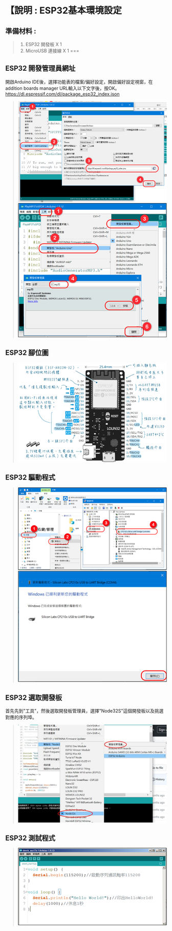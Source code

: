 <h1>【說明 : ESP32基本環境設定</h1>

## 準備材料 : 
>1. ESP32 開發板 X 1
>2. MicroUSB 連接線 X 1
===

## ESP32 開發管理員網址 
開啟Arduino IDE後，選擇功能表的檔案/偏好設定，開啟偏好設定視窗，在addition boards manager URL輸入以下文字後，按OK。
https://dl.espressif.com/dl/package_esp32_index.json
>![](https://github.com/derricktsai0904/Arduino/blob/master/06.ESP32%E6%8E%A7%E5%88%B6/01.ESP32%E7%92%B0%E5%A2%83%E8%A8%AD%E5%AE%9A/ESP32-board.png?raw=true)
>![](https://github.com/derricktsai0904/Arduino/blob/master/06.ESP32%E6%8E%A7%E5%88%B6/01.ESP32%E7%92%B0%E5%A2%83%E8%A8%AD%E5%AE%9A/ESP32%E9%96%8B%E7%99%BC%E6%9D%BF%E7%AE%A1%E7%90%86%E5%93%A1.png?raw=true)

## ESP32 腳位圖 
>![](https://github.com/derricktsai0904/Arduino/blob/master/06.ESP32%E6%8E%A7%E5%88%B6/01.ESP32%E7%92%B0%E5%A2%83%E8%A8%AD%E5%AE%9A/ESP-pin.png?raw=true)

## ESP32 驅動程式 
>![](https://github.com/derricktsai0904/Arduino/blob/master/06.ESP32%E6%8E%A7%E5%88%B6/01.ESP32%E7%92%B0%E5%A2%83%E8%A8%AD%E5%AE%9A/ESP32-Driver.png?raw=true)
>![](https://github.com/derricktsai0904/Arduino/blob/master/06.ESP32%E6%8E%A7%E5%88%B6/01.ESP32%E7%92%B0%E5%A2%83%E8%A8%AD%E5%AE%9A/ESP32-Driver2.png?raw=true)

## ESP32 選取開發板
首先先到"工具"，然後選取開發板管理員，選擇"Node32S"這個開發板以及挑選對應的序列埠。
>![](https://github.com/derricktsai0904/Arduino/blob/master/06.ESP32%E6%8E%A7%E5%88%B6/01.ESP32%E7%92%B0%E5%A2%83%E8%A8%AD%E5%AE%9A/%E9%96%8B%E7%99%BC%E6%9D%BF%E9%81%B8%E5%8F%96.JPG?raw=true)

## ESP32 測試程式
>![](https://github.com/derricktsai0904/Arduino/blob/master/06.ESP32%E6%8E%A7%E5%88%B6/01.ESP32%E7%92%B0%E5%A2%83%E8%A8%AD%E5%AE%9A/ES32-testcode.png?raw=true)
